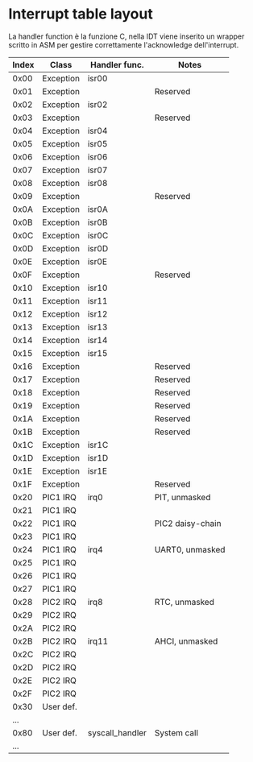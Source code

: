 # Interrupt table layout

La handler function è la funzione C, nella IDT viene inserito un wrapper scritto in ASM per gestire correttamente l'acknowledge dell'interrupt.



| Index | Class     | Handler func.     | Notes             |		
| ----- |------     |--------------     |------             |
| 0x00	| Exception | isr00				|					|
| 0x01	| Exception | 					| Reserved			|
| 0x02	| Exception | isr02				|					|
| 0x03	| Exception | 					| Reserved			| 
| 0x04	| Exception | isr04				|					|
| 0x05	| Exception | isr05				|					|
| 0x06	| Exception | isr06				|					|
| 0x07	| Exception | isr07				|					| 
| 0x08	| Exception | isr08				|					|
| 0x09	| Exception | 					| Reserved			|
| 0x0A	| Exception | isr0A				|					|
| 0x0B	| Exception | isr0B				|					| 
| 0x0C	| Exception | isr0C				|					|
| 0x0D	| Exception | isr0D				|					|
| 0x0E	| Exception | isr0E				|					|
| 0x0F	| Exception | 					| Reserved			| 
| 0x10	| Exception | isr10				|					|
| 0x11	| Exception | isr11				|					|
| 0x12	| Exception | isr12				|					|
| 0x13	| Exception | isr13				|					| 
| 0x14	| Exception | isr14				|					|
| 0x15	| Exception | isr15				|					|
| 0x16	| Exception | 					| Reserved			|
| 0x17	| Exception | 					| Reserved			| 
| 0x18	| Exception | 					| Reserved			|
| 0x19	| Exception | 					| Reserved			|
| 0x1A	| Exception | 					| Reserved			|
| 0x1B	| Exception | 					| Reserved			| 
| 0x1C	| Exception | isr1C				|					|
| 0x1D	| Exception | isr1D				|					|
| 0x1E	| Exception | isr1E				|					|
| 0x1F	| Exception | 					| Reserved			|
| 0x20	| PIC1 IRQ	| irq0				| PIT, unmasked		|
| 0x21	| PIC1 IRQ	| 					|					|
| 0x22	| PIC1 IRQ	| 					| PIC2 daisy-chain  |
| 0x23	| PIC1 IRQ	| 					|					|
| 0x24	| PIC1 IRQ	| irq4				| UART0, unmasked	|
| 0x25	| PIC1 IRQ	| 					|					|
| 0x26	| PIC1 IRQ	| 					|					|
| 0x27	| PIC1 IRQ	| 					|					|
| 0x28	| PIC2 IRQ	| irq8				| RTC, unmasked		|
| 0x29	| PIC2 IRQ	| 					|					|
| 0x2A	| PIC2 IRQ	| 					|					|
| 0x2B	| PIC2 IRQ	| irq11				| AHCI, unmasked	|
| 0x2C	| PIC2 IRQ	| 					|					|
| 0x2D	| PIC2 IRQ	| 					|					|
| 0x2E	| PIC2 IRQ	| 					|					|
| 0x2F	| PIC2 IRQ	| 					|					|
| 0x30	| User def. | 					|					|
| ...	| 			|					|					|
| 0x80	| User def.	| syscall_handler	| System call		|
| ...	| 			|					|					|
